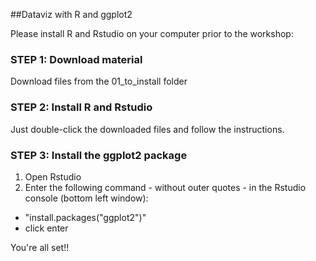 ##Dataviz with R and ggplot2

Please install R and Rstudio on your computer prior to the workshop:

### STEP 1: Download material
Download files from the 01_to_install folder

### STEP 2: Install R and Rstudio
Just double-click the downloaded files and follow the instructions.

### STEP 3: Install the ggplot2 package
1) Open Rstudio
2) Enter the following command - without outer quotes - in the Rstudio console (bottom left window):

* "install.packages("ggplot2")"
* click enter

You're all set!!